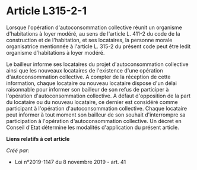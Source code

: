 # Article L315-2-1

Lorsque l'opération d'autoconsommation collective réunit un organisme d'habitations à loyer modéré, au sens de l'article L.
411-2 du code de la construction et de l'habitation, et ses locataires, la personne morale organisatrice mentionnée à
l'article L. 315-2 du présent code peut être ledit organisme d'habitations à loyer modéré.

Le bailleur informe ses locataires du projet d'autoconsommation collective ainsi que les nouveaux locataires de l'existence
d'une opération d'autoconsommation collective. A compter de la réception de cette information, chaque locataire ou nouveau
locataire dispose d'un délai raisonnable pour informer son bailleur de son refus de participer à l'opération
d'autoconsommation collective. A défaut d'opposition de la part du locataire ou du nouveau locataire, ce dernier est
considéré comme participant à l'opération d'autoconsommation collective. Chaque locataire peut informer à tout moment son
bailleur de son souhait d'interrompre sa participation à l'opération d'autoconsommation collective. Un décret en Conseil
d'Etat détermine les modalités d'application du présent article.

**Liens relatifs à cet article**

_Créé par_:

  - Loi n°2019-1147 du 8 novembre 2019 - art. 41
